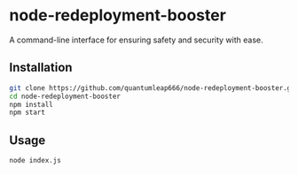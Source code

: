 # node-redeployment-booster

A command-line interface for ensuring safety and security with ease.

## Installation

```bash
git clone https://github.com/quantumleap666/node-redeployment-booster.git
cd node-redeployment-booster
npm install
npm start
```

## Usage
```bash
node index.js
```
